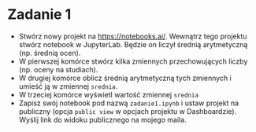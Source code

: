 # Zadanie 1

- Stwórz nowy projekt na <https://notebooks.ai/>. Wewnątrz tego projektu stwórz notebook w JupyterLab. Będzie on liczył średnią arytmetyczną (np. średnią ocen). 
- W pierwszej komórce stwórz kilka zmiennych przechowujących liczby (np. oceny na studiach). 
- W drugiej komórce oblicz średnią arytmetyczną tych zmiennych i umieść ją w zmiennej `srednia`. 
- W trzeciej komórce wyświetl wartość zmiennej `srednia`
- Zapisz swój notebook pod nazwą `zadanie1.ipynb` i ustaw projekt na publiczny (opcja `public view` w opcjach projektu w Dashboardzie). Wyślij link do widoku publicznego na mojego maila.  